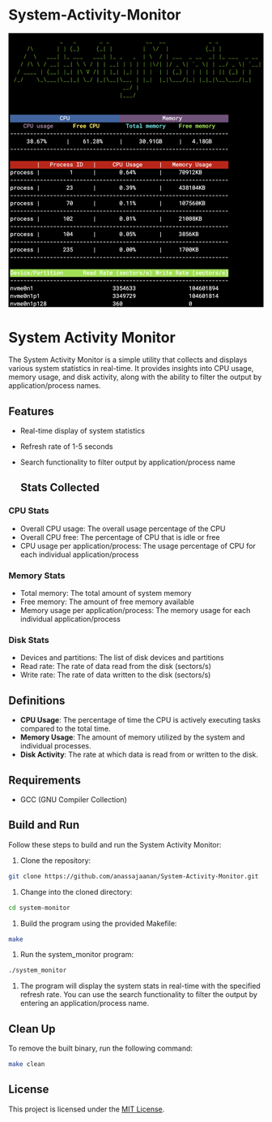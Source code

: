 # System-Activity-Monitor
![Screenshot](./README/screenshot.png)

# System Activity Monitor

The System Activity Monitor is a simple utility that collects and displays various system statistics in real-time. It provides insights into CPU usage, memory usage, and disk activity, along with the ability to filter the output by application/process names.

## Features

- Real-time display of system statistics
- Refresh rate of 1-5 seconds
- Search functionality to filter output by application/process name

  ## Stats Collected

### CPU Stats

- Overall CPU usage: The overall usage percentage of the CPU
- Overall CPU free: The percentage of CPU that is idle or free
- CPU usage per application/process: The usage percentage of CPU for each individual application/process

### Memory Stats

- Total memory: The total amount of system memory
- Free memory: The amount of free memory available
- Memory usage per application/process: The memory usage for each individual application/process

### Disk Stats

- Devices and partitions: The list of disk devices and partitions
- Read rate: The rate of data read from the disk (sectors/s)
- Write rate: The rate of data written to the disk (sectors/s)

## **Definitions**

- **CPU Usage**: The percentage of time the CPU is actively executing tasks compared to the total time.
- **Memory Usage**: The amount of memory utilized by the system and individual processes.
- **Disk Activity**: The rate at which data is read from or written to the disk.

## Requirements

- GCC (GNU Compiler Collection)

## Build and Run

Follow these steps to build and run the System Activity Monitor:

1. Clone the repository:

```bash
git clone https://github.com/anassajaanan/System-Activity-Monitor.git
```

1. Change into the cloned directory:

```bash
cd system-monitor
```

1. Build the program using the provided Makefile:

```bash
make
```

1. Run the system_monitor program:

```bash
./system_monitor
```

1. The program will display the system stats in real-time with the specified refresh rate. You can use the search functionality to filter the output by entering an application/process name.

## Clean Up

To remove the built binary, run the following command:

```bash
make clean
```

## License

This project is licensed under the [MIT License](https://www.notion.so/LICENSE).
